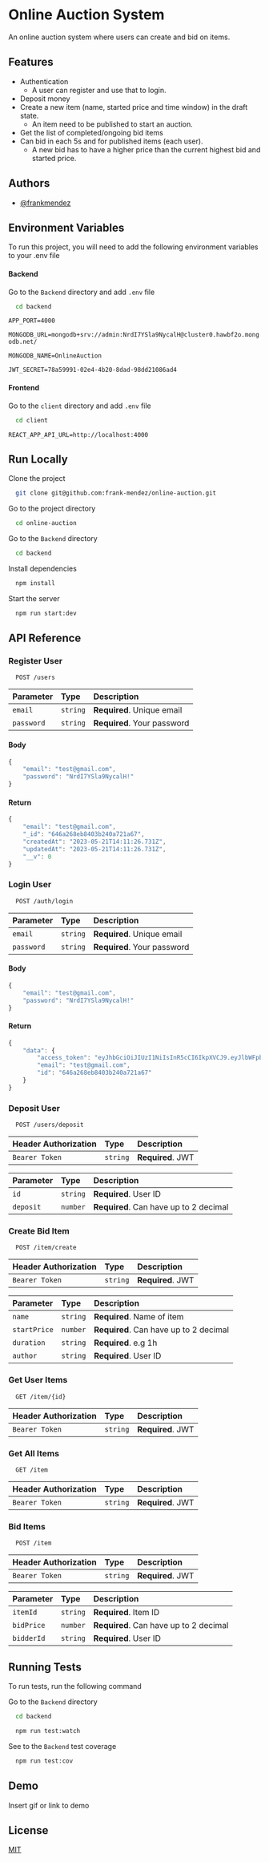 # Online Auction System

An online auction system where users can create and bid on items.

## Features

- Authentication
  - A user can register and use that to login.
- Deposit money
- Create a new item (name, started price and time window) in the draft state.
  - An item need to be published to start an auction.
- Get the list of completed/ongoing bid items
- Can bid in each 5s and for published items (each user).
  - A new bid has to have a higher price than the current highest bid and started price.

## Authors

- [@frankmendez](https://github.com/frank-mendez)

## Environment Variables

To run this project, you will need to add the following environment variables to your .env file

#### Backend

Go to the `Backend` directory and add `.env` file

```bash
  cd backend
```

`APP_PORT=4000`

`MONGODB_URL=mongodb+srv://admin:NrdI7YSla9NycalH@cluster0.hawbf2o.mongodb.net/`

`MONGODB_NAME=OnlineAuction`

`JWT_SECRET=78a59991-02e4-4b20-8dad-98dd21086ad4`

#### Frontend

Go to the `client` directory and add `.env` file

```bash
  cd client
```

`REACT_APP_API_URL=http://localhost:4000`

## Run Locally

Clone the project

```bash
  git clone git@github.com:frank-mendez/online-auction.git
```

Go to the project directory

```bash
  cd online-auction
```

Go to the `Backend` directory

```bash
  cd backend
```

Install dependencies

```bash
  npm install
```

Start the server

```bash
  npm run start:dev
```

## API Reference

### Register User

```http
  POST /users
```

| Parameter  | Type     | Description                 |
| :--------- | :------- | :-------------------------- |
| `email`    | `string` | **Required**. Unique email  |
| `password` | `string` | **Required**. Your password |

#### Body

```javascript
{
    "email": "test@gmail.com",
    "password": "NrdI7YSla9NycalH!"
}
```

#### Return

```javascript
{
    "email": "test@gmail.com",
    "_id": "646a268eb8403b240a721a67",
    "createdAt": "2023-05-21T14:11:26.731Z",
    "updatedAt": "2023-05-21T14:11:26.731Z",
    "__v": 0
}
```

### Login User

```http
  POST /auth/login
```

| Parameter  | Type     | Description                 |
| :--------- | :------- | :-------------------------- |
| `email`    | `string` | **Required**. Unique email  |
| `password` | `string` | **Required**. Your password |

#### Body

```javascript
{
    "email": "test@gmail.com",
    "password": "NrdI7YSla9NycalH!"
}
```

#### Return

```javascript
{
    "data": {
        "access_token": "eyJhbGciOiJIUzI1NiIsInR5cCI6IkpXVCJ9.eyJlbWFpbCI6InRlc3RAZ21haWwuY29tIiwiaWQiOiI2NDZhMjY4ZWI4NDAzYjI0MGE3MjFhNjciLCJpYXQiOjE2ODQ2Nzg0OTEsImV4cCI6MTY4NDc2NDg5MX0.l321adVHdAQZSgQ8z3EMoljWci8FZBAS78ry_ikF6ME",
        "email": "test@gmail.com",
        "id": "646a268eb8403b240a721a67"
    }
}
```

### Deposit User

```http
  POST /users/deposit
```

| Header Authorization | Type     | Description       |
| :------------------- | :------- | :---------------- |
| `Bearer Token`       | `string` | **Required**. JWT |

| Parameter | Type     | Description                            |
| :-------- | :------- | :------------------------------------- |
| `id`      | `string` | **Required**. User ID                  |
| `deposit` | `number` | **Required**. Can have up to 2 decimal |

### Create Bid Item

```http
  POST /item/create
```

| Header Authorization | Type     | Description       |
| :------------------- | :------- | :---------------- |
| `Bearer Token`       | `string` | **Required**. JWT |

| Parameter    | Type     | Description                            |
| :----------- | :------- | :------------------------------------- |
| `name`       | `string` | **Required**. Name of item             |
| `startPrice` | `number` | **Required**. Can have up to 2 decimal |
| `duration`   | `string` | **Required**. e.g 1h                   |
| `author`     | `string` | **Required**. User ID                  |

### Get User Items

```http
  GET /item/{id}
```

| Header Authorization | Type     | Description       |
| :------------------- | :------- | :---------------- |
| `Bearer Token`       | `string` | **Required**. JWT |

### Get All Items

```http
  GET /item
```

| Header Authorization | Type     | Description       |
| :------------------- | :------- | :---------------- |
| `Bearer Token`       | `string` | **Required**. JWT |

### Bid Items

```http
  POST /item
```

| Header Authorization | Type     | Description       |
| :------------------- | :------- | :---------------- |
| `Bearer Token`       | `string` | **Required**. JWT |

| Parameter  | Type     | Description                            |
| :--------- | :------- | :------------------------------------- |
| `itemId`   | `string` | **Required**. Item ID                  |
| `bidPrice` | `number` | **Required**. Can have up to 2 decimal |
| `bidderId` | `string` | **Required**. User ID                  |

## Running Tests

To run tests, run the following command

Go to the `Backend` directory

```bash
  cd backend
```

```bash
  npm run test:watch
```

See to the `Backend` test coverage

```bash
  npm run test:cov
```

## Demo

Insert gif or link to demo

## License

[MIT](https://choosealicense.com/licenses/mit/)

